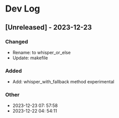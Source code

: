 # Dev Log
## [Unreleased] - 2023-12-23

### Changed
- Rename: to whisper_or_else
- Update: makefile

### Added
- Add: whisper_with_fallback method experimental

### Other
- 2023-12-23 07: 57:58
- 2023-12-22 04: 54:11

